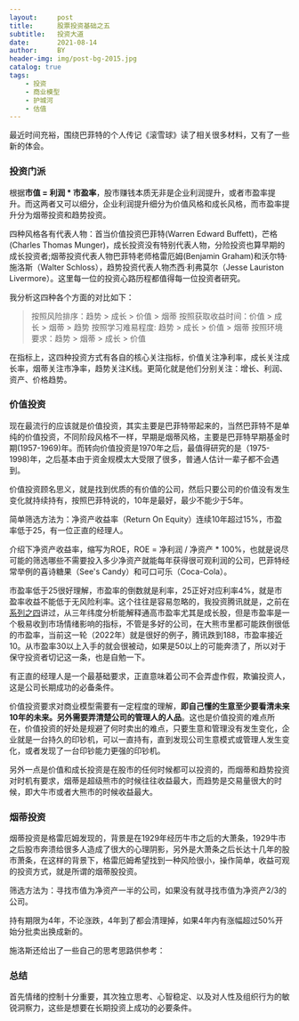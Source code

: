 ```yaml
---
layout:     post
title:      股票投资基础之五
subtitle:   投资大道
date:       2021-08-14
author:     BY
header-img: img/post-bg-2015.jpg
catalog: true
tags:
    - 投资
    - 商业模型
    - 护城河
    - 估值
---
```


最近时间充裕，围绕巴菲特的个人传记《滚雪球》读了相关很多材料，又有了一些新的体会。

### 投资门派

根据**市值 = 利润 * 市盈率**，股市赚钱本质无非是企业利润提升，或者市盈率提升。而这两者又可以细分，企业利润提升细分为价值风格和成长风格，而市盈率提升分为烟蒂投资和趋势投资。

四种风格各有代表人物：首当价值投资巴菲特(Warren Edward Buffett)，芒格(Charles Thomas Munger)，成长投资没有特别代表人物，分险投资也算早期的成长投资者;烟蒂投资代表人物巴菲特老师格雷厄姆(Benjamin Graham)和沃尔特·施洛斯（Walter Schloss），趋势投资代表人物杰西·利弗莫尔（Jesse Lauriston Livermore）。这里每一位的投资心路历程都值得每一位投资者研究。

我分析这四种各个方面的对比如下：

> 按照风险排序：趋势 > 成长 > 价值 > 烟蒂
> 按照获取收益时间：价值 > 成长 > 烟蒂 > 趋势
> 按照学习难易程度: 趋势 > 成长 > 价值 > 烟蒂
> 按照环境要求：趋势 > 烟蒂 > 成长 > 价值

在指标上，这四种投资方式有各自的核心关注指标，价值关注净利率，成长关注成长率，烟蒂关注市净率，趋势关注K线。更简化就是他们分别关注：增长、利润、资产、价格趋势。

### 价值投资

现在最流行的应该就是价值投资，其实主要是巴菲特带起来的，当然巴菲特不是单纯的价值投资，不同阶段风格不一样，早期是烟蒂风格，主要是巴菲特早期基金时期(1957-1969)年。而转向价值投资是1970年之后，最值得研究的是（1975-1998)年，之后基本由于资金规模太大受限了很多，普通人估计一辈子都不会遇到。

价值投资顾名思义，就是找到优质的有价值的公司，然后只要公司的价值没有发生变化就持续持有，按照巴菲特说的，10年是最好，最少不能少于5年。

简单筛选方法为：净资产收益率（Return On Equity）连续10年超过15%，市盈率低于25，有一位正直的经理人。

介绍下净资产收益率，缩写为ROE，ROE = 净利润 / 净资产 * 100%，也就是说尽可能的筛选哪些不需要投入多少净资产就能每年获得很可观利润的公司，巴菲特经常举例的喜诗糖果（See's Candy）和可口可乐（Coca-Cola）。

市盈率低于25很好理解，市盈率的倒数就是利率，25正好对应利率4%，就是市盈率收益不能低于无风险利率。这个往往是容易忽略的，我投资腾讯就是，之前在[系列之四](http://yougth.top/2022/11/13/%E8%82%A1%E7%A5%A8%E6%8A%95%E8%B5%84%E7%B3%BB%E5%88%97%E4%B9%8B%E5%9B%9B/)讲过，从三年纬度分析能解释通高市盈率尤其是成长股，但是市盈率是一个极易收到市场情绪影响的指标，不管是多好的公司，在大熊市里都可能跌倒很低的市盈率，当前这一轮（2022年）就是很好的例子，腾讯跌到188，市盈率接近10。从市盈率30以上入手的就会很被动，如果是50以上的可能奔溃了，所以对于保守投资者切记这一条，也是自勉一下。

有正直的经理人是一个最基础要求，正直意味着公司不会弄虚作假，欺骗投资人，这是公司长期成功的必备条件。

价值投资要求对商业模型需要有一定程度的理解，**即自己懂的生意至少要看清未来10年的未来。另外需要弄清楚公司的管理人的人品**。这也是价值投资的难点所在，价值投资的好处是规避了何时卖出的难点，只要生意和管理没有发生变化，企业就是一台持久的印钞机，可以一直持有，直到发现公司生意模式或管理人发生变化，或者发现了一台印钞能力更强的印钞机。

另外一点是价值和成长投资是在股市的任何时候都可以投资的，而烟蒂和趋势投资对时机有要求，烟蒂是超级熊市的时候往往收益最大，而趋势是交易量很大的时候，即大牛市或者大熊市的时候收益最大。

### 烟蒂投资

烟蒂投资是格雷厄姆发现的，背景是在1929年经历牛市之后的大萧条，1929牛市之后股市奔溃给很多人造成了很大的心理阴影，另外是大萧条之后长达十几年的股市萧条，在这样的背景下，格雷厄姆希望找到一种风险很小，操作简单，收益可观的投资方式，就是所谓的烟蒂股投资。

筛选方法为：寻找市值为净资产一半的公司，如果没有就寻找市值为净资产2/3的公司。

持有期限为4年，不论涨跌，4年到了都会清理掉，如果4年内有涨幅超过50%开始分批卖出换成新的。

施洛斯还给出了一些自己的思考思路供参考：

> 

### 总结

首先情绪的控制十分重要，其次独立思考、心智稳定、以及对人性及组织行为的敏锐洞察力，这些是想要在长期投资上成功的必要条件。
